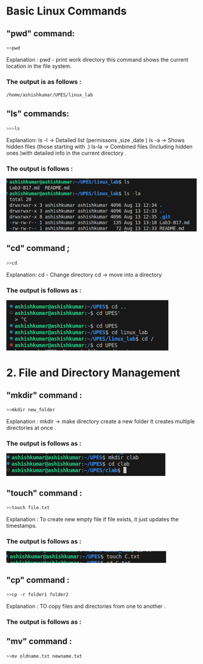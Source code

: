 # Basic Linux Commands
## "pwd" command:

```bash
>>pwd
```

Explanation : 
pwd - print work directory 
this command shows the current location in the file system. 


### The output is as follows :
```bash
/home/ashishkumar/UPES/linux_lab
```

## "ls" commands:

```bash
>>>ls 
```

Explanation: 
ls -l  -> Detailed list (permissons ,size ,date )
ls -a  -> Shows hidden files (those starting with .)
ls-la  -> Combined files (Including hidden ones )with detailed info in the current directory . 


### The output is follows :
![Image](<Screenshot from 2025-08-13 13-30-37.png>)


## "cd" command ;

```bash
>>cd
```
Explanation:
cd - Change directory 
cd -> move into a directory 




### The output is follows as : 
![Image](<Screenshot from 2025-08-18 14-43-47-1.png>)


# 2. File and Directory Management 

## "mkdir" command :

```bash 
>>mkdir new_folder 
```
Explanation : 
mkdir -> make directory 
create a new folder 
It creates multiple directories at once .

### The output is follows as :
![Image ](<Screenshot from 2025-08-18 15-48-24.png>)


## "touch" command : 
```bash 
>>touch file.txt 
```
Explanation :
To create new empty file 
if file exists, it just updates the timestamps. 

### The output is follows as : 
![Image](<Screenshot from 2025-08-18 16-06-44.png>)

## "cp" command : 
```bash 
>>cp -r folder1 folder2 
```
Explanation : 
TO copy files and directories from one to another .

### The output is follows as :




## "mv" command :
```bash 
>>mv oldname.txt newname.txt 
```
 


